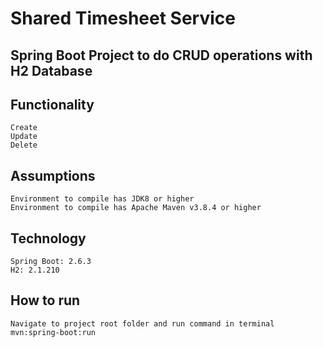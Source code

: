 # Shared Timesheet Service

## Spring Boot Project to do CRUD operations with H2 Database

## Functionality

    Create
    Update
    Delete

## Assumptions

    Environment to compile has JDK8 or higher
    Environment to compile has Apache Maven v3.8.4 or higher

## Technology

    Spring Boot: 2.6.3
    H2: 2.1.210

## How to run

    Navigate to project root folder and run command in terminal mvn:spring-boot:run

        
